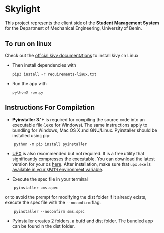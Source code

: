 # Skylight
This project represents the client side of the **Student Management System** for the Department of Mechanical Engineering, University of Benin.

## To run on linux
Check out the [official kivy documentations](https://kivy.org/doc/stable/installation/installation-linux.html) to install kivy on Linux 

+ Then install dependencies with 

  ```pip3 install -r requirements-linux.txt```
+ Run the app with 
  
  `python3 run.py`

## Instructions For Compilation
* **Pyinstaller 3.1+** is required for compiling the source code into an executable file (.exe for Windows). The same instructions apply to bundling for Windows, Mac OS X and GNU/Linux. Pyinstaller should be installed using pip:
```
    python -m pip install pyinstaller
```

* [UPX](https://upx.github.io/) is also recommended but not required. It is a free utility that significantly compresses the executable. You can download the latest version for your os [here](https://github.com/upx/upx/releases/). After installation, make sure that `upx.exe` is [available in your `$PATH` environment variable](https://www.java.com/en/download/help/path.xml).

* Execute the spec file in your terminal
```
    pyinstaller sms.spec
```
or to avoid the prompt for modifying the dist folder if it already exists, execute the spec file with the `--noconfirm` flag.
```
    pyinstaller --noconfirm sms.spec
```

* Pyinstaller creates 2 folders, a build and dist folder. The bundled app can be found in the dist folder.
